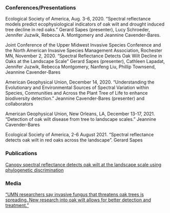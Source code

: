 ### Conferences/Presentations

Ecological Society of America, Aug. 3-6, 2020. “Spectral reflectance
models predict ecophysiological indicators of oak wilt and drought
induced tree decline in red oaks.” Gerard Sapes (presenter), Lucy
Schroeder, Jennifer Juzwik, Rebecca A. Montgomery and Jeannine
Cavender-Bares.

Joint Conference of the Upper Midwest Invasive Species Conference and
the North American Invasive Species Management Association, Rochester
MN, November 2, 2020. “Spectral Reflectance Detects Oak Wilt Decline in
Oaks at the Landscape Scale” Gerard Sapes (presenter), Cathleen Lapadat,
Jennifer Juzwik, Rebecca Montgomery, Nanfeng Liu, Phillip Townsend,
Jeannine Cavender-Bares

American Geophysical Union, December 14, 2020. “Understanding the
Evolutionary and Environmental Sources of Spectral Variation within
Species, Communities and Across the Plant Tree of Life to enhance
biodiversity detection.” Jeannine Cavender-Bares (presenter) and
collaborators

American Geophysical Union, New Orleans, LA, December 13-17, 2021.
“Detection of oak wilt disease from tree to landscape scales.” Jeannine
Cavender-Bares

Ecological Society of America, 2-6 August 2021. “Spectral reflectance
detects oak wilt in red oaks across the landscape”. Gerard Sapes

### Publications

[Canopy spectral reflectance detects oak wilt at the landscape scale
using phylogenetic discrimination]()

### Media

[“UMN researchers say invasive fungus that threatens oak trees is
spreading. New research into oak wilt allows for better detection and
treatment.”](https://mndaily.com/262507/news/tree-d-lightly-umn-researchers-say-invasive-fungus-threatens-oak-trees-is-spreading/)
